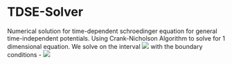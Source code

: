 # TDSE-Solver
Numerical solution for time-dependent schroedinger equation for general time-independent potentials. 
Using Crank-Nicholson Algorithm to solve for 1 dimensional equation.
We solve on the interval <img src="https://latex.codecogs.com/gif.latex?x\in[a,b]" />
with the boundary conditions - <img src="https://latex.codecogs.com/gif.latex?\Phi(a,t)=\Phi(b,t)=0" />